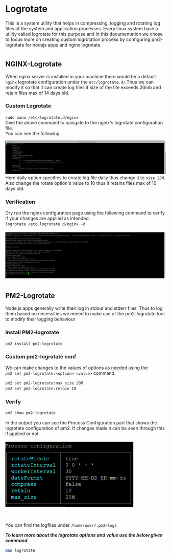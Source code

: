# Logrotate
This ia a system utility that helps in compressing, logging and rotating log files of the system and application processes.
Every linux system have a utility called logrotate for this purpose and in this documentation we chose to focus more on creating custom logrotation process by configuring pm2-logrotate for nodejs apps and nginx logrotate.
#
## NGINX-Logrotate
When nginx server is installed in your machine there would be a default `nginx` logrotate configuration under the `etc/logrotate.d/`.Thus we can modify it so that it can  create log files if size of the file exceeds 20mb and retain files max of 14 days old.
### Custom Logrotate
`sudo nano /etc/logrotate.d/nginx`<br>
Give the above command to navigate to the nginx's logrotate configuration file.<br>
You can see the following<br>

![NGINX's log rotation page](/resources/NGINX_LR.png)
Here daily option specifies to create log file daily  thus change it to `size 20M`.
Also change the rotate option's value to 10 thus it retains files max of  10 days old.
### Verification
Dry run the nginx configuration page using the following command to verify if your changes are applied as intended.<br>
`logrotate /etc.logrotate.d/nginx -d`
<br>
<br>
![NGINX_CUSTOM_LR](/resources/NGINX_CUSTOM_LR.png)<br>

#
## PM2-Logrotate
Node js apps generally write their log in stdout and stderr files, Thus to log them based on necessities we neeed to make use of the pm2-logrotate tool to modify their logging behaviour
### Install PM2-logrotate
`pm2 install pm2-logrotate`
### Custom pm2-logrotate conf
We can make changes to the values of  options as needed using the <br>`pm2 set pm2-logrotate:<option> <value>` command.

```bash
pm2 set pm2-logrotate:max_size 20M
pm2 set pm2-logrotate:retain 10 
```
### Verify
```sh
pm2 show pm2-logrotate
```
In the output you can see the Process Configuration part that shows the logrotate configuration of pm2. If changes made it can be seen through this if applied or not.
<br>
<br>
![PM2_O/P](/resources/PM2_OP.png)

<br>

You can find the logfiles under `/home/user/.pm2/logs`

***To learn more about the logrotate options and value use the below given command.***
```sh 
man logrotate
```
